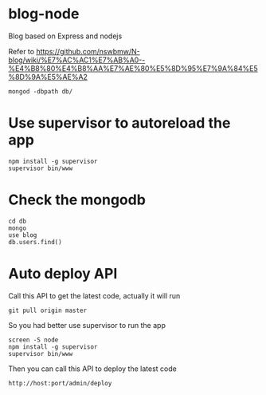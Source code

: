 blog-node
=========

Blog based on Express and nodejs

Refer to https://github.com/nswbmw/N-blog/wiki/%E7%AC%AC1%E7%AB%A0--%E4%B8%80%E4%B8%AA%E7%AE%80%E5%8D%95%E7%9A%84%E5%8D%9A%E5%AE%A2

```
mongod -dbpath db/
```

Use supervisor to autoreload the app
========
```
npm install -g supervisor
supervisor bin/www
```

Check the mongodb
========
```
cd db
mongo
use blog
db.users.find()
```

Auto deploy API
========
Call this API to get the latest code, actually it will run
```
git pull origin master
```
So you had better use supervisor to run the app
```
screen -S node
npm install -g supervisor
supervisor bin/www
```

Then you can call this API to deploy the latest code
```
http://host:port/admin/deploy
```
